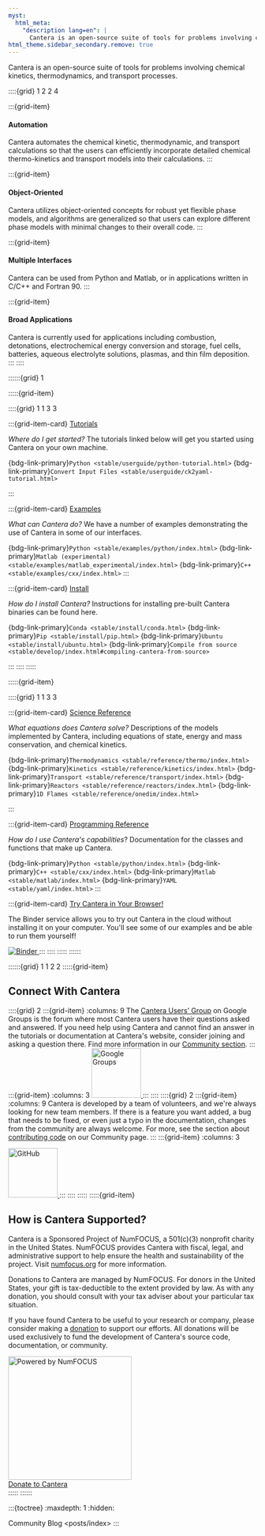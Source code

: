 ```yaml
---
myst:
  html_meta:
    "description lang=en": |
      Cantera is an open-source suite of tools for problems involving chemical kinetics, thermodynamics, and transport processes.
html_theme.sidebar_secondary.remove: true
---
```


<p class="jumbotron-text">Cantera is an open-source suite of tools for problems involving chemical kinetics, thermodynamics, and transport processes.</p>

::::{grid} 1 2 2 4

:::{grid-item}

#### Automation

Cantera automates the chemical kinetic, thermodynamic, and transport calculations so that the users can efficiently incorporate detailed chemical thermo-kinetics and transport models into their calculations.
:::

:::{grid-item}

#### Object-Oriented

Cantera utilizes object-oriented concepts for robust yet flexible phase models, and algorithms are generalized so that users can explore different phase models with minimal changes to their overall code.
:::

:::{grid-item}

#### Multiple Interfaces

Cantera can be used from Python and Matlab, or in applications written in C/C++ and Fortran 90.
:::

:::{grid-item}

#### Broad Applications

Cantera is currently used for applications including combustion, detonations, electrochemical energy conversion and storage, fuel cells, batteries, aqueous electrolyte solutions, plasmas, and thin film deposition.
:::
::::

::::::{grid} 1

:::::{grid-item}

::::{grid} 1 1 3 3

:::{grid-item-card} <a href="stable/userguide/index.html#introductory-tutorials">Tutorials</a>

_Where do I get started?_ The tutorials linked below will get you started using Cantera
on your own machine.

{bdg-link-primary}`Python <stable/userguide/python-tutorial.html>`
{bdg-link-primary}`Convert Input Files <stable/userguide/ck2yaml-tutorial.html>`

:::

:::{grid-item-card} <a href="stable/examples/index.html">Examples</a>

_What can Cantera do?_ We have a number of examples demonstrating the use of Cantera in
some of our interfaces.

{bdg-link-primary}`Python <stable/examples/python/index.html>`
{bdg-link-primary}`Matlab (experimental)<stable/examples/matlab_experimental/index.html>`
{bdg-link-primary}`C++ <stable/examples/cxx/index.html>`
:::

:::{grid-item-card} <a href="stable/install/index.html">Install</a>

_How do I install Cantera?_ Instructions for installing pre-built Cantera binaries can
be found here.

{bdg-link-primary}`Conda <stable/install/conda.html>`
{bdg-link-primary}`Pip <stable/install/pip.html>`
{bdg-link-primary}`Ubuntu <stable/install/ubuntu.html>`
{bdg-link-primary}`Compile from source <stable/develop/index.html#compiling-cantera-from-source>`

:::
::::
:::::

:::::{grid-item}

::::{grid} 1 1 3 3

:::{grid-item-card} <a href="stable/reference/index.html#science-reference">Science Reference</a>

_What equations does Cantera solve?_ Descriptions of the models implemented by Cantera,
including equations of state, energy and mass conservation, and chemical kinetics.

{bdg-link-primary}`Thermodynamics <stable/reference/thermo/index.html>`
{bdg-link-primary}`Kinetics <stable/reference/kinetics/index.html>`
{bdg-link-primary}`Transport <stable/reference/transport/index.html>`
{bdg-link-primary}`Reactors <stable/reference/reactors/index.html>`
{bdg-link-primary}`1D Flames <stable/reference/onedim/index.html>`

:::

:::{grid-item-card} <a href="stable/reference/index.html#programming-reference">Programming Reference</a>

_How do I use Cantera's capabilities_? Documentation for the classes and functions that
make up Cantera.

{bdg-link-primary}`Python <stable/python/index.html>`
{bdg-link-primary}`C++ <stable/cxx/index.html>`
{bdg-link-primary}`Matlab <stable/matlab/index.html>`
{bdg-link-primary}`YAML <stable/yaml/index.html>`
:::

:::{grid-item-card} <a href="https://mybinder.org/v2/gh/Cantera/cantera-jupyter/main">Try Cantera in Your Browser!</a>

The Binder service allows you to try out Cantera in the cloud without installing it on
your computer. You'll see some of our examples and be able to run them yourself!

<a href="https://mybinder.org/v2/gh/Cantera/cantera-jupyter/main" rel="nofollow" class="card-link">
<img src="https://mybinder.org/badge_logo.svg" alt="Binder"
data-canonical-src="https://mybinder.org/badge_logo.svg" style="max-width:100%;">
</a>
:::
::::
:::::
::::::

::::::{grid} 1 1 2 2
:::::{grid-item}

<h2 class="text-center" style="magin-bottom: 20px">Connect With Cantera</h2>

::::{grid} 2
:::{grid-item}
:columns: 9
The <a href="https://groups.google.com/forum/#!forum/cantera-users">Cantera Users’ Group</a> on Google Groups is the forum where most Cantera users have their questions asked and answered. If you need help using Cantera and cannot find an answer in the tutorials or documentation at Cantera's website, consider joining and asking a question there. Find more information in our <a href="/community.html#the-cantera-users-group">Community section</a>.
:::
:::{grid-item}
:columns: 3
<a href="https://groups.google.com/forum/#!forum/cantera-users" rel="nofollow">
<img alt="Google Groups" class="align-center" src="/_static/img/Groups_Logo.png" style="width: 100px;">
</a>
:::
::::
::::{grid} 2
:::{grid-item}
:columns: 9
Cantera is developed by a team of volunteers, and we're always looking for new team members. If there is a feature you want added, a bug that needs to be fixed, or even just a typo in the documentation, changes from the community are always welcome. For more, see the section about <a href="/community.html#contributing-code" title="Contributing Code">contributing code</a> on our Community page.
:::
:::{grid-item}
:columns: 3

<a href="https://github.com/Cantera/cantera" rel="nofollow">
<img alt="GitHub" class="align-center" src="/_static/img/Git_Logo.png" style="width: 100px;">
</a>
:::
::::
:::::
:::::{grid-item}

<h2 class="text-center" style="magin-bottom: 20px">How is Cantera Supported?</h2>

Cantera is a Sponsored Project of NumFOCUS, a 501(c)(3) nonprofit charity in the United States. NumFOCUS provides Cantera with fiscal, legal, and administrative support to help ensure the health and sustainability of the project. Visit <a href="https://numfocus.org">numfocus.org</a> for more information.

Donations to Cantera are managed by NumFOCUS. For donors in the United States, your gift is tax-deductible to the extent provided by law. As with any donation, you should consult with your tax adviser about your particular tax situation.

If you have found Cantera to be useful to your research or company, please consider making a <a href="https://numfocus.org/donate-to-cantera" title="Donate to Cantera" rel="nofollow">donation</a> to support our efforts. All donations will be used exclusively to fund the development of Cantera's source code, documentation, or community.

<a href="https://numfocus.org">
<img alt="Powered by NumFOCUS" class="align-center" src="/_static/img/SponsoredProject.png"
style="width: 250px;">
</a>
<div class="text-center">
<a class="btn btn-primary" rel="nofollow" href="https://numfocus.org/donate-to-cantera"
title="Donate to Cantera">
Donate to Cantera
</a>
</div>
:::::
::::::


:::{toctree}
:maxdepth: 1
:hidden:

Community <community>
Blog <posts/index>
:::
